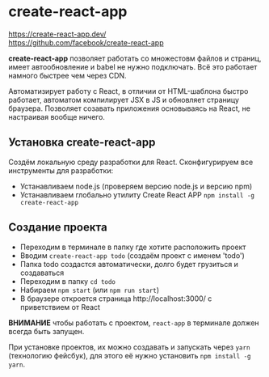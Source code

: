 # create-react-app
https://create-react-app.dev/<br />
https://github.com/facebook/create-react-app

**create-react-app** позволяет работать со множестовм файлов и страниц, имеет автообновление и babel не нужно подключать. Всё это работает намного быстрее чем через CDN.

Автоматизирует работу с React, в отличии от HTML-шаблона быстро работает, автоматом компилирует JSX в JS и обновляет страницу браузера. Позволяет созавать приложения основываясь на React, не настраивая вообще ничего.

## Установка create-react-app
Создём локальную среду разработки для React. Сконфигурируем все инструменты для разработки:
* Устанавливаем node.js (проверяем версию node.js и версию npm)
* Устанавливаем глобально утилиту Create React APP `npm install -g create-react-app`

## Создание проекта
* Переходим в терминале в папку где хотите расположить проект
* Вводим `create-react-app todo` (создаём проект с именем 'todo')
* Папка todo создастся автоматически, долго будет грузиться и создаваться
* Переходим в папку `cd todo`
* Набираем `npm start` (или `npm run start`)
* В браузере откроется страница http://localhost:3000/ с приветствием от React

**ВНИМАНИЕ** чтобы работать с проектом, `react-app` в терминале должен всегда быть запущен.

При установке проектов, их можно создавать и запускать через `yarn` (технологию фейсбук), для этого её нужно установить `npm install -g yarn`.
